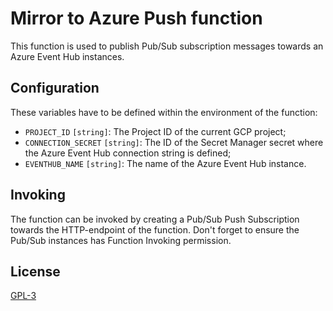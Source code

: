 # Mirror to Azure Push function

This function is used to publish Pub/Sub subscription messages towards an Azure Event Hub instances.

## Configuration
These variables have to be defined within the environment of the function:
- `PROJECT_ID` `[string]`: The Project ID of the current GCP project;
- `CONNECTION_SECRET` `[string]`: The ID of the Secret Manager secret where the Azure Event Hub connection string is 
  defined;
- `EVENTHUB_NAME` `[string]`: The name of the Azure Event Hub instance.

## Invoking
The function can be invoked by creating a Pub/Sub Push Subscription towards the HTTP-endpoint of the function. Don't
forget to ensure the Pub/Sub instances has Function Invoking permission.

## License
[GPL-3](https://www.gnu.org/licenses/gpl-3.0.en.html)

